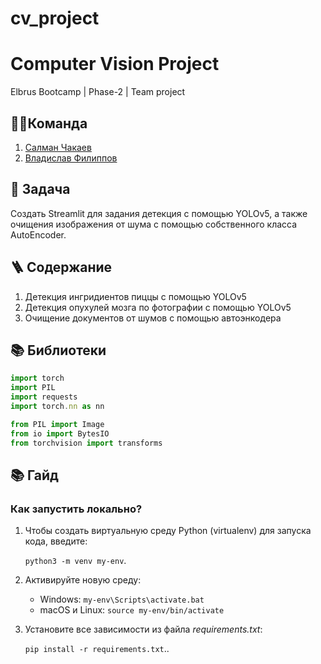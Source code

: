 # cv_project

# Computer Vision Project
Elbrus Bootcamp | Phase-2 | Team project

## 🦸‍♂️Команда
1. [Салман Чакаев](https://github.com/veidlink) 
2. [Владислав Филиппов](https://github.com/Vlad1slawoo)

## 🎯 Задача
Создать Streamlit для задания детекция с помощью YOLOv5, а также очищения изображения от шума с помощью собственного класса AutoEncoder.

## 🪜 Содержание

1. Детекция ингридиентов пиццы с помощью YOLOv5
2. Детекция опухулей мозга по фотографии с помощью YOLOv5
3. Очищение документов от шумов с помощью автоэнкодера


## 📚 Библиотеки 

```typescript
import torch
import PIL
import requests
import torch.nn as nn

from PIL import Image
from io import BytesIO
from torchvision import transforms
```

## 📚 Гайд 
### Как запустить локально?

1. Чтобы создать виртуальную среду Python (virtualenv) для запуска кода, введите:

    ``python3 -m venv my-env``.

2. Активируйте новую среду:

    * Windows: ```my-env\Scripts\activate.bat```
    * macOS и Linux: ```source my-env/bin/activate```

3. Установите все зависимости из файла *requirements.txt*:

    ``pip install -r requirements.txt``..